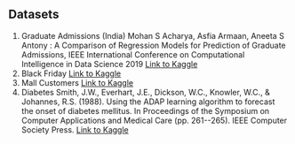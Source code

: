 ## Datasets 
1. Graduate Admissions (India)
Mohan S Acharya, Asfia Armaan, Aneeta S Antony : A Comparison of Regression Models for Prediction of Graduate Admissions, IEEE International Conference on Computational Intelligence in Data Science 2019
[Link to Kaggle](https://www.kaggle.com/mohansacharya/graduate-admissions/home)
2. Black Friday
[Link to Kaggle](https://www.kaggle.com/mehdidag/black-friday/home)
3. Mall Customers
[Link to Kaggle](https://www.kaggle.com/vjchoudhary7/customer-segmentation-tutorial-in-python/home)
4. Diabetes
Smith, J.W., Everhart, J.E., Dickson, W.C., Knowler, W.C., & Johannes, R.S. (1988). Using the ADAP learning algorithm to forecast the onset of diabetes mellitus. In Proceedings of the Symposium on Computer Applications and Medical Care (pp. 261--265). IEEE Computer Society Press.
[Link to Kaggle](https://www.kaggle.com/mehdidag/black-friday/home)